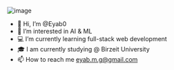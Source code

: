 ![image](https://user-images.githubusercontent.com/61092637/120063736-508a2400-c071-11eb-849e-9bfe081e63f3.png)







- 👋 Hi, I’m @Eyab0
- 👀 I’m interested in AI & ML
- 💻 I’m currently learning full-stack web development
- 🎓 I am currently studying @ Birzeit University
- 📫 How to reach me eyab.m.g@gmail.com

<!---
Eyab0/Eyab0 is a ✨ special ✨ repository because its `README.md` (this file) appears on your GitHub profile.
You can click the Preview link to take a look at your changes.
--->
